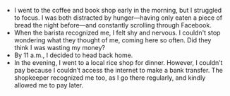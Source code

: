 - I went to the coffee and book shop early in the morning, but I struggled to focus. I was both distracted by hunger—having only eaten a piece of bread the night before—and constantly scrolling through Facebook.
- When the barista recognized me, I felt shy and nervous. I couldn't stop wondering what they thought of me, coming here so often. Did they think I was wasting my money?
- By 11 a.m., I decided to head back home.
- In the evening, I went to a local rice shop for dinner. However, I couldn’t pay because I couldn’t access the internet to make a bank transfer. The shopkeeper recognized me too, as I go there regularly, and kindly allowed me to pay later.
